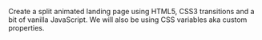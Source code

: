 Create a split animated landing page using HTML5, CSS3 transitions and a bit of vanilla JavaScript. We will also be using CSS variables aka custom properties.